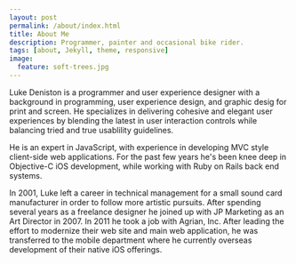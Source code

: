 ```yaml
---
layout: post
permalink: /about/index.html
title: About Me
description: Programmer, painter and occasional bike rider.
tags: [about, Jekyll, theme, responsive]
image:
  feature: soft-trees.jpg
---
```


Luke Deniston is a programmer and user experience designer with a background in programming, user experience design, and graphic desig for print and screen. He specializes in delivering cohesive and elegant user experiences by blending the latest in user interaction controls while balancing tried and true usablility guidelines.

He is an expert in JavaScript, with experience in developing MVC style client-side web applications. For the past few years he's been knee deep in Objective-C iOS development, while working with Ruby on Rails back end systems.

In 2001, Luke left a career in technical management for a small sound card manufacturer in order to follow more artistic pursuits. After spending several years as a freelance designer he joined up with JP Marketing as an Art Director in 2007. In 2011 he took a job with Agrian, Inc. After leading the effort to modernize their web site and main web application, he was transferred to the mobile department where he currently overseas development of their native iOS offerings.